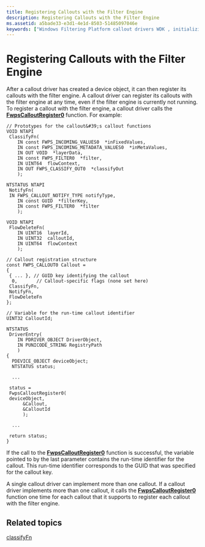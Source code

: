 ```yaml
---
title: Registering Callouts with the Filter Engine
description: Registering Callouts with the Filter Engine
ms.assetid: a5bade33-e3d1-4e1d-8503-51485097046e
keywords: ["Windows Filtering Platform callout drivers WDK , initializing", "callout drivers WDK Windows Filtering Platform , initializing", "initializing callout drivers WDK Windows Filtering Platform", "registering callouts WDK Windows Filtering Platform"]
---
```


# Registering Callouts with the Filter Engine


After a callout driver has created a device object, it can then register its callouts with the filter engine. A callout driver can register its callouts with the filter engine at any time, even if the filter engine is currently not running. To register a callout with the filter engine, a callout driver calls the [**FwpsCalloutRegister0**](https://msdn.microsoft.com/library/windows/hardware/ff551140) function. For example:

```
// Prototypes for the callout&#39;s callout functions
VOID NTAPI
 ClassifyFn(
    IN const FWPS_INCOMING_VALUES0  *inFixedValues,
    IN const FWPS_INCOMING_METADATA_VALUES0  *inMetaValues,
    IN OUT VOID  *layerData,
    IN const FWPS_FILTER0  *filter,
    IN UINT64  flowContext,
    IN OUT FWPS_CLASSIFY_OUT0  *classifyOut
    );

NTSTATUS NTAPI
 NotifyFn(
 IN FWPS_CALLOUT_NOTIFY_TYPE notifyType,
    IN const GUID  *filterKey,
    IN const FWPS_FILTER0  *filter
    );

VOID NTAPI
 FlowDeleteFn(
    IN UINT16  layerId,
    IN UINT32  calloutId,
    IN UINT64  flowContext
    );

// Callout registration structure
const FWPS_CALLOUT0 Callout =
{
 { ... }, // GUID key identifying the callout
  0,       // Callout-specific flags (none set here)
 ClassifyFn,
 NotifyFn,
 FlowDeleteFn
};

// Variable for the run-time callout identifier
UINT32 CalloutId;

NTSTATUS
 DriverEntry(
    IN PDRIVER_OBJECT DriverObject,
    IN PUNICODE_STRING RegistryPath
    )
{
  PDEVICE_OBJECT deviceObject;
  NTSTATUS status;

  ...

 status =
 FwpsCalloutRegister0(
 deviceObject,
      &Callout,
      &CalloutId
      );

  ...

 return status;
}
```

If the call to the [**FwpsCalloutRegister0**](https://msdn.microsoft.com/library/windows/hardware/ff551140) function is successful, the variable pointed to by the last parameter contains the run-time identifier for the callout. This run-time identifier corresponds to the GUID that was specified for the callout key.

A single callout driver can implement more than one callout. If a callout driver implements more than one callout, it calls the [**FwpsCalloutRegister0**](https://msdn.microsoft.com/library/windows/hardware/ff551140) function one time for each callout that it supports to register each callout with the filter engine.

## Related topics


[classifyFn](https://msdn.microsoft.com/library/windows/hardware/ff544887)

 

 






